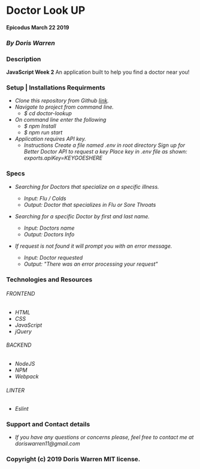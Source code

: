 # Doctor Look UP

#### Epicodus March 22 2019

### _By Doris Warren_

### Description

**JavaScript Week 2** An application built to help you find a doctor near you!

### Setup | Installations Requirments

* _Clone this repository from Github [link](https://github.com/DorisWarren/doctor-look-up.git)._
* _Navigate to project from command line._
  * _$ cd doctor-lookup_
* _On command line enter the following_
  * _$ npm Install_
  * _$ npm run start_
* _Application requires API key._
  * _Instructions_
    _Create a file named .env in root directory_
    _Sign up for Better Doctor API to request a key_
    _Place key in .env file as shown: exports.apiKey=KEYGOESHERE_

### Specs
* _Searching for Doctors that specialize on a specific illness._
  * _Input: Flu / Colds_
  * _Output: Doctor that specializes in Flu or Sore Throats_

* _Searching for a specific Doctor by first and last name._
  * _Input: Doctors name_
  * _Output: Doctors Info_

* _If request is not found it will prompt you with an error message._
  * _Input: Doctor requested_
  * _Output: "There was an error processing your request"_

### Technologies and Resources

###### FRONTEND
  * _HTML_
  * _CSS_
  * _JavaScript_
  * _jQuery_

###### BACKEND
  * _NodeJS_
  * _NPM_
  * _Webpack_

###### LINTER
  * _Eslint_

### Support and Contact details
* _If you have any questions or concerns please, feel free to contact me at doriswarren11@gmail.com_

### Copyright (c) 2019 Doris Warren MIT license.
